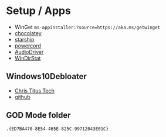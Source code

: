 # Setup / Apps

- WinGet `ms-appinstaller:?source=https://aka.ms/getwinget`
- [chocolatey](https://community.chocolatey.org/packages?q=)
- [starship](https://starship.rs/)
- [powercord](https://github.com/powercord-org/powercord)
- [AudioDriver](https://www.acer.com/ac/en/SG/content/support-product/7603?b=1)
- [WinDirStat](https://windirstat.net/download.html)

## Windows10Debloater

- [Chris Titus Tech](https://christitus.com/clean-up-windows-10/)
- [github](https://github.com/Sycnex/Windows10Debloater)

## GOD Mode folder

`.{ED7BA470-8E54-465E-825C-99712043E01C}`
